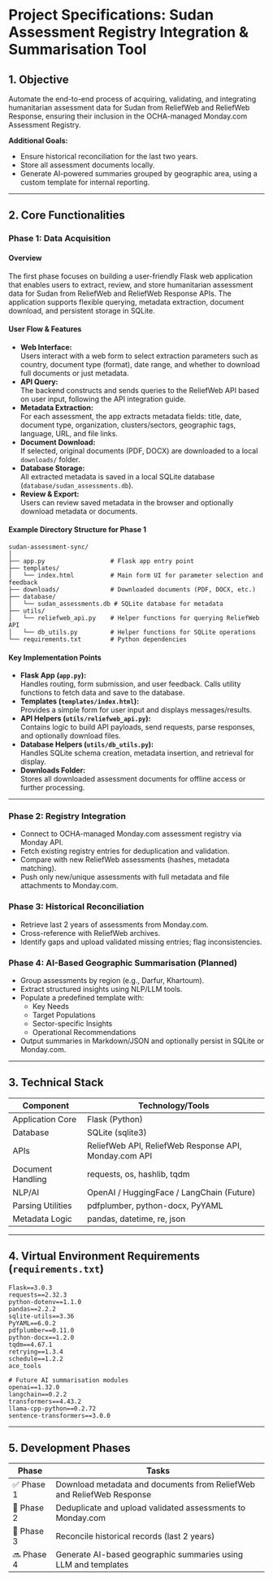 # Project Specifications: Sudan Assessment Registry Integration & Summarisation Tool

## 1. Objective

Automate the end-to-end process of acquiring, validating, and integrating humanitarian assessment data for Sudan from ReliefWeb and ReliefWeb Response, ensuring their inclusion in the OCHA-managed Monday.com Assessment Registry.

**Additional Goals:**
- Ensure historical reconciliation for the last two years.
- Store all assessment documents locally.
- Generate AI-powered summaries grouped by geographic area, using a custom template for internal reporting.

---

## 2. Core Functionalities

### Phase 1: Data Acquisition

#### Overview
The first phase focuses on building a user-friendly Flask web application that enables users to extract, review, and store humanitarian assessment data for Sudan from ReliefWeb and ReliefWeb Response APIs. The application supports flexible querying, metadata extraction, document download, and persistent storage in SQLite.

#### User Flow & Features
- **Web Interface:**  
  Users interact with a web form to select extraction parameters such as country, document type (format), date range, and whether to download full documents or just metadata.
- **API Query:**  
  The backend constructs and sends queries to the ReliefWeb API based on user input, following the API integration guide.
- **Metadata Extraction:**  
  For each assessment, the app extracts metadata fields: title, date, document type, organization, clusters/sectors, geographic tags, language, URL, and file links.
- **Document Download:**  
  If selected, original documents (PDF, DOCX) are downloaded to a local `downloads/` folder.
- **Database Storage:**  
  All extracted metadata is saved in a local SQLite database (`database/sudan_assessments.db`).
- **Review & Export:**  
  Users can review saved metadata in the browser and optionally download metadata or documents.

#### Example Directory Structure for Phase 1

```
sudan-assessment-sync/
│
├── app.py                  # Flask app entry point
├── templates/
│   └── index.html          # Main form UI for parameter selection and feedback
├── downloads/              # Downloaded documents (PDF, DOCX, etc.)
├── database/
│   └── sudan_assessments.db # SQLite database for metadata
├── utils/
│   └── reliefweb_api.py    # Helper functions for querying ReliefWeb API
│   └── db_utils.py         # Helper functions for SQLite operations
└── requirements.txt        # Python dependencies
```

#### Key Implementation Points

- **Flask App (`app.py`):**  
  Handles routing, form submission, and user feedback. Calls utility functions to fetch data and save to the database.
- **Templates (`templates/index.html`):**  
  Provides a simple form for user input and displays messages/results.
- **API Helpers (`utils/reliefweb_api.py`):**  
  Contains logic to build API payloads, send requests, parse responses, and optionally download files.
- **Database Helpers (`utils/db_utils.py`):**  
  Handles SQLite schema creation, metadata insertion, and retrieval for display.
- **Downloads Folder:**  
  Stores all downloaded assessment documents for offline access or further processing.

---

### Phase 2: Registry Integration

- Connect to OCHA-managed Monday.com assessment registry via Monday API.
- Fetch existing registry entries for deduplication and validation.
- Compare with new ReliefWeb assessments (hashes, metadata matching).
- Push only new/unique assessments with full metadata and file attachments to Monday.com.

### Phase 3: Historical Reconciliation

- Retrieve last 2 years of assessments from Monday.com.
- Cross-reference with ReliefWeb archives.
- Identify gaps and upload validated missing entries; flag inconsistencies.

### Phase 4: AI-Based Geographic Summarisation (Planned)

- Group assessments by region (e.g., Darfur, Khartoum).
- Extract structured insights using NLP/LLM tools.
- Populate a predefined template with:
  - Key Needs
  - Target Populations
  - Sector-specific Insights
  - Operational Recommendations
- Output summaries in Markdown/JSON and optionally persist in SQLite or Monday.com.

---

## 3. Technical Stack

| Component         | Technology/Tools                                      |
|-------------------|-------------------------------------------------------|
| Application Core  | Flask (Python)                                        |
| Database          | SQLite (sqlite3)                                      |
| APIs              | ReliefWeb API, ReliefWeb Response API, Monday.com API |
| Document Handling | requests, os, hashlib, tqdm                           |
| NLP/AI            | OpenAI / HuggingFace / LangChain (Future)             |
| Parsing Utilities | pdfplumber, python-docx, PyYAML                       |
| Metadata Logic    | pandas, datetime, re, json                            |

---

## 4. Virtual Environment Requirements (`requirements.txt`)

```
Flask==3.0.3
requests==2.32.3
python-dotenv==1.1.0
pandas==2.2.2
sqlite-utils==3.36
PyYAML==6.0.2
pdfplumber==0.11.0
python-docx==1.2.0
tqdm==4.67.1
retrying==1.3.4
schedule==1.2.2
ace_tools

# Future AI summarisation modules
openai==1.32.0
langchain==0.2.2
transformers==4.43.2
llama-cpp-python==0.2.72
sentence-transformers==3.0.0
```

---

## 5. Development Phases

| Phase      | Tasks                                                                 |
|------------|-----------------------------------------------------------------------|
| ✅ Phase 1 | Download metadata and documents from ReliefWeb and ReliefWeb Response |
| 🔄 Phase 2 | Deduplicate and upload validated assessments to Monday.com            |
| 🔄 Phase 3 | Reconcile historical records (last 2 years)                           |
| 🔜 Phase 4 | Generate AI-based geographic summaries using LLM and templates        |
